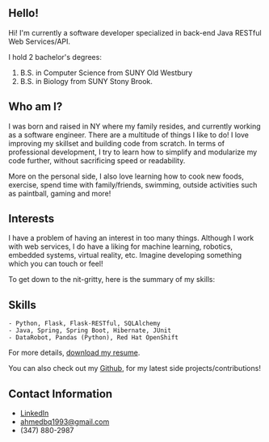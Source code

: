 ## Hello!

Hi! I'm currently a software developer specialized in back-end Java RESTful Web Services/API. 

I hold 2 bachelor's degrees: 
1. B.S. in Computer Science from SUNY Old Westbury 
2. B.S. in Biology from SUNY Stony Brook. 

## Who am I?

I was born and raised in NY where my family resides, and currently working as a software engineer. There are a multitude of things I like to do! I love improving my skillset and building code from scratch. In terms of professional development, I try to learn how to simplify and modularize my code further, without sacrificing speed or readability.

More on the personal side, I also love learning how to cook new foods, exercise, spend time with family/friends, swimming, outside activities such as paintball, gaming and more!

## Interests

I have a problem of having an interest in too many things. Although I work with web services, I do have a liking for machine learning, robotics, embedded systems, virtual reality, etc. Imagine developing something which you can touch or feel! 

To get down to the nit-gritty, here is the summary of my skills:

## Skills

```
- Python, Flask, Flask-RESTful, SQLAlchemy
- Java, Spring, Spring Boot, Hibernate, JUnit
- DataRobot, Pandas (Python), Red Hat OpenShift

```

For more details, [download my resume](#).

You can also check out my [Github](https://github.com/ahmedbq), for my latest side projects/contributions!

## Contact Information
- [LinkedIn](https://www.linkedin.com/in/ahmed-qureshi-765060105/)
- ahmedbq1993@gmail.com
- (347) 880-2987
